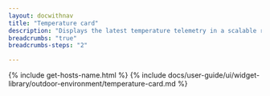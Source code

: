 ```yaml
---
layout: docwithnav
title: "Temperature card"
description: "Displays the latest temperature telemetry in a scalable rectangle card."
breadcrumbs: "true"
breadcrumbs-steps: "2"

---
```

{% include get-hosts-name.html %}
{% include docs/user-guide/ui/widget-library/outdoor-environment/temperature-card.md %}
